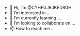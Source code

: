 - 👋 Hi, I’m @CYHFGJBJKFDRGH
- 👀 I’m interested in ...
- 🌱 I’m currently learning ...
- 💞️ I’m looking to collaborate on ...
- 📫 How to reach me ...

<!---
CYHFGJBJKFDRGH/CYHFGJBJKFDRGH is a ✨ special ✨ repository because its `README.md` (this file) appears on your GitHub profile.
You can click the Preview link to take a look at your changes.
--->
